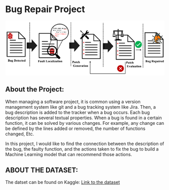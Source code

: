 # Bug Repair Project
![Screenshot](https://github.com/barel-guy/Bug-Repair-Project/blob/main/Images/bug%20repair.png)



## About the Project: 
When managing a software project, it is common using a version management system like git and a bug tracking system like Jira. Then, a bug description is added to the tracker when a bug occurs. Each bug description has several textual properties. When a bug is found in a certain function, it can be solved by various changes. For example, any change can be defined by the lines added or removed, the number of functions changed, Etc.

In this project, I would like to find the connection between the description of the bug, the faulty function, and the actions taken to fix the bug to build a Machine Learning model that can recommend those actions.

## ABOUT THE DATASET:
The datset can be found on Kaggle:  [Link to the dataset](https://www.kaggle.com/datasets/ruchi798/data-science-job-salaries) 
